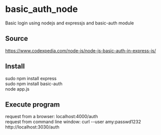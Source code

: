 # basic_auth_node
Basic login using nodejs and expressjs and basic-auth module

## Source
https://www.codexpedia.com/node-js/node-js-basic-auth-in-express-js/

## Install
sudo npm install express<br>
sudo npm install basic-auth<br>
node app.js<br>

## Execute program
request from a browser: localhost:4000/auth<br>
request from command line window: curl --user amy:passwd1232 http://localhost:3030/auth
